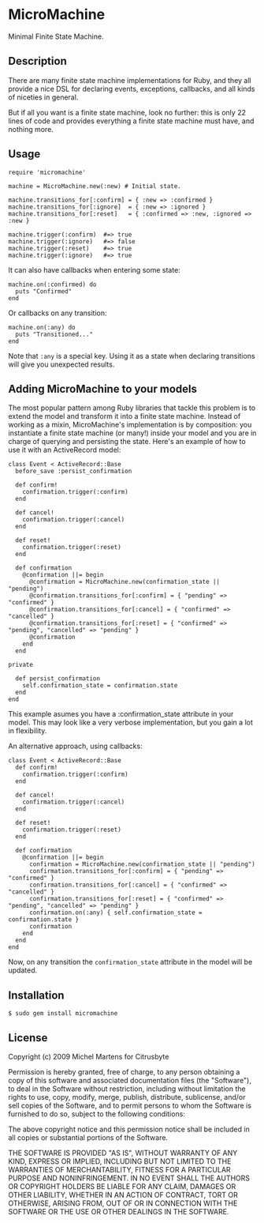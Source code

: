 MicroMachine
============

Minimal Finite State Machine.

Description
-----------

There are many finite state machine implementations for Ruby, and they
all provide a nice DSL for declaring events, exceptions, callbacks,
and all kinds of niceties in general.

But if all you want is a finite state machine, look no further: this is only
22 lines of code and provides everything a finite state machine must have, and
nothing more.

Usage
-----

    require 'micromachine'

    machine = MicroMachine.new(:new) # Initial state.

    machine.transitions_for[:confirm] = { :new => :confirmed }
    machine.transitions_for[:ignore]  = { :new => :ignored }
    machine.transitions_for[:reset]   = { :confirmed => :new, :ignored => :new }

    machine.trigger(:confirm)  #=> true
    machine.trigger(:ignore)   #=> false
    machine.trigger(:reset)    #=> true
    machine.trigger(:ignore)   #=> true

It can also have callbacks when entering some state:

    machine.on(:confirmed) do
      puts "Confirmed"
    end

Or callbacks on any transition:

    machine.on(:any) do
      puts "Transitioned..."
    end

Note that `:any` is a special key. Using it as a state when declaring
transitions will give you unexpected results.

Adding MicroMachine to your models
----------------------------------

The most popular pattern among Ruby libraries that tackle this problem
is to extend the model and transform it into a finite state machine.
Instead of working as a mixin, MicroMachine's implementation is by
composition: you instantiate a finite state machine (or many!) inside
your model and you are in charge of querying and persisting the state.
Here's an example of how to use it with an ActiveRecord model:

    class Event < ActiveRecord::Base
      before_save :persist_confirmation

      def confirm!
        confirmation.trigger(:confirm)
      end

      def cancel!
        confirmation.trigger(:cancel)
      end

      def reset!
        confirmation.trigger(:reset)
      end

      def confirmation
        @confirmation ||= begin
          @confirmation = MicroMachine.new(confirmation_state || "pending")
          @confirmation.transitions_for[:confirm] = { "pending" => "confirmed" }
          @confirmation.transitions_for[:cancel] = { "confirmed" => "cancelled" }
          @confirmation.transitions_for[:reset] = { "confirmed" => "pending", "cancelled" => "pending" }
          @confirmation
        end
      end

    private

      def persist_confirmation
        self.confirmation_state = confirmation.state
      end
    end

This example asumes you have a :confirmation_state attribute in your
model. This may look like a very verbose implementation, but you gain a
lot in flexibility.

An alternative approach, using callbacks:

    class Event < ActiveRecord::Base
      def confirm!
        confirmation.trigger(:confirm)
      end

      def cancel!
        confirmation.trigger(:cancel)
      end

      def reset!
        confirmation.trigger(:reset)
      end

      def confirmation
        @confirmation ||= begin
          confirmation = MicroMachine.new(confirmation_state || "pending")
          confirmation.transitions_for[:confirm] = { "pending" => "confirmed" }
          confirmation.transitions_for[:cancel] = { "confirmed" => "cancelled" }
          confirmation.transitions_for[:reset] = { "confirmed" => "pending", "cancelled" => "pending" }
          confirmation.on(:any) { self.confirmation_state = confirmation.state }
          confirmation
        end
      end
    end

Now, on any transition the `confirmation_state` attribute in the model will be updated.

Installation
------------

    $ sudo gem install micromachine

License
-------

Copyright (c) 2009 Michel Martens for Citrusbyte

Permission is hereby granted, free of charge, to any person
obtaining a copy of this software and associated documentation
files (the "Software"), to deal in the Software without
restriction, including without limitation the rights to use,
copy, modify, merge, publish, distribute, sublicense, and/or sell
copies of the Software, and to permit persons to whom the
Software is furnished to do so, subject to the following
conditions:

The above copyright notice and this permission notice shall be
included in all copies or substantial portions of the Software.

THE SOFTWARE IS PROVIDED "AS IS", WITHOUT WARRANTY OF ANY KIND,
EXPRESS OR IMPLIED, INCLUDING BUT NOT LIMITED TO THE WARRANTIES
OF MERCHANTABILITY, FITNESS FOR A PARTICULAR PURPOSE AND
NONINFRINGEMENT. IN NO EVENT SHALL THE AUTHORS OR COPYRIGHT
HOLDERS BE LIABLE FOR ANY CLAIM, DAMAGES OR OTHER LIABILITY,
WHETHER IN AN ACTION OF CONTRACT, TORT OR OTHERWISE, ARISING
FROM, OUT OF OR IN CONNECTION WITH THE SOFTWARE OR THE USE OR
OTHER DEALINGS IN THE SOFTWARE.
